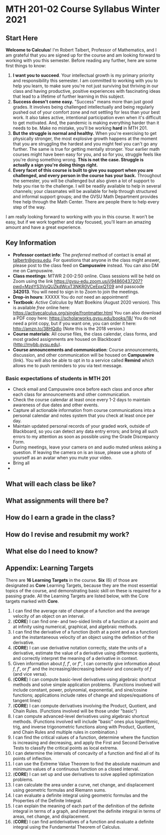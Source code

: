 # MTH 201-02 Course Syllabus Winter 2021

## Start Here 

**Welcome to Calculus**! I'm Robert Talbert, Professor of Mathematics, and I am grateful that you are signed up for the course and am looking forward to working with you this semester. Before reading any further, here are some first things to know:

1.  **I want you to succeed**. Your intellectual growth is my primary priority and responsibility this semester. I am committed to working with you to help you learn, to make sure you're not just surviving but thriving in our class and having productive, positive experiences with fascinating ideas that lead to a lifetime of further learning in this subject.
2.  **Success doesn't come easy.**  "Success" means more than just good grades. It involves being challenged intellectually and being regularly pushed out of your comfort zone and not settling for less than your best work. It also takes active, intentional participation even when it's difficult to get motivated. And, the pandemic is making everything harder than it needs to be. Make no mistake, you'll be working  **hard**  in MTH 201.
3.  **But the struggle is normal and healthy.**  When you're exercising to get physically stronger, the most explosive growth happens at the moment that you are struggling the hardest and you might feel you can't go any further. The same is true for getting mentally stronger. Your earlier math courses might have been easy for you, and so for you, struggle feels like you're doing something wrong.  **This is not the case. Struggle is actually a sign you're doing things right.**
4.  **Every facet of this course is built to give you support when you are challenged, and every person in the course has your back.**  Throughout the semester, you will be challenged but also given a lot of support to help you rise to the challenge. I will be readily available to help in several channels; your classmates will be available for help through structured and informal support groups; and the GVSU Math Department provides free help through the Math Center. There are people there to help every step of the way.

I am really looking forward to working with you in this course. It won't be easy, but if we work together and stay focused, you'll learn an amazing amount and have a great experience.

## Key Information 

+ **Professor contact info**: The *preferred* method of contact is email at talbertr@gvsu.edu. For questions that anyone in the class might answer, please post to the class feed on **Campuswire** instead. You can also DM me on Campuswire. 
+ **Class meetings**: MTWR 2:00-2:50 online. Class sessions will be held on Zoom using the link https://gvsu-edu.zoom.us/j/94860437207?pwd=MzdYS3VoQUZkdWcxT3NKR0VCeEpxQT09 and passcode **342013**. You will need to sign in to Zoom to join the meetings. 
+ **Drop-in hours**: XXXXX  You do *not* need an appointment! 
+ **Textbook**: *Active Calculus* by Matt Boelkins (August 2020 version). This is available *free* online here: https://activecalculus.org/single/frontmatter.html  You can also download a PDF copy here: https://scholarworks.gvsu.edu/books/18/  You do not need a print copy, but if you want one, you can order it here: http://amzn.to/38HQdIo (Note this is the 2018 version.) 
+ **Course materials**: All course files, the class calendar, class forms, and most graded assignments are housed on Blackboard (http://mybb.gvsu.edu). 
+ **Course announcements and communication**: Course announcements, discussion, and other communication will be housed on **Campuswire** (link). You will also be able to opt in to a service called **Remind** which allows me to push reminders to you via text message. 

### Basic expectations of students in MTH 201

+ Check email and Campuswire once before each class and once after each class for announcements and other communication. 
+ Check the course calendar at least once every 1-2 days to maintain awareness of due dates and other events. 
+ Capture all actionable information from course communications into a personal calendar and notes system that you check at least once per day. 
+ Maintain updated personal records of your graded work, outside of Blackboard, so you can detect any data entry errors; and bring all such errors to my attention as soon as possible using the Grade Discrepancy Form. 
+ During meetings, leave your camera on and audio muted unless asking a question. If leaving the camera on is an issue, please use a photo of yourself as an avatar when you mute your video. 
+ Bring all
+ 

## What will each class be like? 

## What assignments will there be? 

## How do I earn a grade in the class? 

## How do I revise and resubmit my work? 

## What else do I need to know? 

## Appendix: Learning Targets

There are **16 Learning Targets** in the course. **Six** (6) of those are designated as **Core** Learning Targets, because they are the most essential topics of the course, and demonstrating basic skill on these is required for a passing grade. All the Learning Targets are listed below, with the Core targets marked with **Core**. 

1. I can find the average rate of change of a function and the average velocity of an object on an interval.
2. (**CORE**) I can find one- and two-sided limits of a function at a point and at infinity using numerical, graphical, and algebraic methods.
3. I can find the derivative of a function (both at a point and as a function) and the instantaneous velocity of an object using the definition of the derivative.
4. (**CORE**) I can use derivative notation correctly, state the units of a derivative, estimate the value of a derivative using difference quotients, and correctly interpret the meaning of a derivative in context. 
5. Given information about $f$, $f'$, or $f''$, I can correctly give information about $f$, $f'$, or $f''$ and the increasing/decreasing behavior and concavity of $f$ (and vice versa).
6. (**CORE**) I can compute basic-level derivatives using algebraic shortcut methods and solve simple application problems. (Functions involved will include constant, power, polynomial, exponential, and sine/cosine functions; applications include rates of change and slopes/equations of tangent lines)
7. (**CORE**) I can compute derivatives involving the Product, Quotient, and Chain Rules. (Functions involved will be those under "basic")
8. I can compute advanced-level derivatives using algebraic shortcut methods. (Functions involved will include "basic" ones plus logarithmic, trig, and inverse trigonometric functions along with Product, Quotient, and Chain Rules and multiple rules in combination.) 
9. I can find the critical values of a function, determine where the function is increasing and decreasing, and apply the First and Second Derivative Tests to classify the critical points as local extrema.
10. I can determine the intervals of concavity of a function and find all of its points of inflection.
11. I can use the Extreme Value Theorem to find the absolute maximum and minimum values of a continuous function on a closed interval.
12. (**CORE**) I can set up and use derivatives to solve applied optimization problems.
13. I can calculate the area under a curve, net change, and displacement using geometric formulas and Riemann sums.
14. I can evaluate a definite integral using geometric formulas and the Properties of the Definite Integral.
15.  I can explain the meaning of each part of the definition of the definite integral in terms of a graph, and interpret the definite integral in terms of areas, net change, and displacement.
16. (**CORE**) I can find antiderivatives of a function and evaluate a definite integral using the Fundamental Theorem of Calculus.
<!--stackedit_data:
eyJoaXN0b3J5IjpbLTQ3Mjg4OTIzOCwtNzY1MDc1OV19
-->